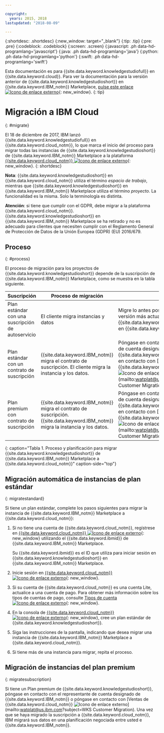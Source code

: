 ```yaml
---

copyright:
  years: 2015, 2018
lastupdated: "2018-08-09"

---
```


{:shortdesc: .shortdesc}
{:new_window: target="_blank"}
{:tip: .tip}
{:pre: .pre}
{:codeblock: .codeblock}
{:screen: .screen}
{:javascript: .ph data-hd-programlang='javascript'}
{:java: .ph data-hd-programlang='java'}
{:python: .ph data-hd-programlang='python'}
{:swift: .ph data-hd-programlang='swift'}

Esta documentación es para {{site.data.keyword.knowledgestudiofull}} en {{site.data.keyword.cloud}}. Para ver la documentación para la versión anterior de {{site.data.keyword.knowledgestudioshort}} en {{site.data.keyword.IBM_notm}} Marketplace, [pulse este enlace ![Icono de enlace externo](../../icons/launch-glyph.svg "Icono de enlace externo")](https://{DomainName}/docs/services/knowledge-studio/client-migration.html){: new_window}.
{: tip}

# Migración a IBM Cloud
{: #migrate}

El 18 de diciembre de 2017, IBM lanzó {{site.data.keyword.knowledgestudiofull}} en {{site.data.keyword.cloud_notm}}, lo que marca el inicio del proceso para migrar todas las instancias de {{site.data.keyword.knowledgestudioshort}} de {{site.data.keyword.IBM_notm}} Marketplace a la plataforma [{{site.data.keyword.cloud_notm}} ![Icono de enlace externo](../../icons/launch-glyph.svg "Icono de enlace externo")](https://www.ibm.com/blogs/bluemix/2017/12/watson-knowledge-studio-ibm-cloud/){: new_window}.
{: shortdesc}

**Nota**: {{site.data.keyword.knowledgestudioshort}} en {{site.data.keyword.cloud_notm}} utiliza el término _espacio de trabajo_, mientras que {{site.data.keyword.knowledgestudioshort}} en {{site.data.keyword.IBM_notm}} Marketplace utiliza el término _proyecto_. La funcionalidad es la misma. Solo la terminología es distinta.

**Atención**: si tiene que cumplir con el GDPR, debe migrar a la plataforma {{site.data.keyword.cloud_notm}}. {{site.data.keyword.knowledgestudioshort}} en {{site.data.keyword.IBM_notm}} Marketplace se ha retirado y no es adecuado para clientes que necesiten cumplir con el Reglamento General de Protección de Datos de la Unión Europea (GDPR) (EU) 2016/679.

## Proceso
{: #process}

El proceso de migración para los proyectos de {{site.data.keyword.knowledgestudioshort}} depende de la suscripción de {{site.data.keyword.IBM_notm}} Marketplace, como se muestra en la tabla siguiente.

| Suscripción | Proceso de migración | Detalles |
|------|-------------------|--------------------|
| Plan estándar con una suscripción de autoservicio | El cliente migra instancias y datos | Migre lo antes posible para acceder a la versión más actualizada de {{site.data.keyword.knowledgestudioshort}} en {{site.data.keyword.cloud_notm}}.
| Plan estándar con un contrato de suscripción | {{site.data.keyword.IBM_notm}} migra el contrato de suscripción. El cliente migra la instancia y los datos. | Póngase en contacto con su representante de cuenta designado de {{site.data.keyword.IBM_notm}} o póngase en contacto con [Ventas de {{site.data.keyword.cloud_notm}} ![Icono de enlace externo](../../icons/launch-glyph.svg "Icono de enlace externo")](mailto:watplat@us.ibm.com?subject=WKS Customer Migration). |
| Plan premium con contrato de suscripción | {{site.data.keyword.IBM_notm}} migra el contrato de suscripción. {{site.data.keyword.IBM_notm}} migra la instancia y los datos. | Póngase en contacto con su representante de cuenta designado de {{site.data.keyword.IBM_notm}} o póngase en contacto con [Ventas de {{site.data.keyword.cloud_notm}} ![Icono de enlace externo](../../icons/launch-glyph.svg "Icono de enlace externo")](mailto:watplat@us.ibm.com?subject=WKS Customer Migration). |
{: caption="Tabla 1. Proceso y planificación para migrar {{site.data.keyword.knowledgestudioshort}} de {{site.data.keyword.IBM_notm}} Marketplace a {{site.data.keyword.cloud_notm}}" caption-side="top"}

## Migración automática de instancias de plan estándar
{: migratestandard}

Si tiene un plan estándar, complete los pasos siguientes para migrar la instancia de {{site.data.keyword.IBM_notm}} Marketplace a {{site.data.keyword.cloud_notm}}:

1. Si no tiene una cuenta de {{site.data.keyword.cloud_notm}}, regístrese en [{{site.data.keyword.cloud_notm}} ![Icono de enlace externo](../../icons/launch-glyph.svg "Icono de enlace externo")](https://{DomainName}/registration/){: new_window} utilizando el {{site.data.keyword.ibmid}} de {{site.data.keyword.IBM_notm}} Marketplace.

   Su {{site.data.keyword.ibmid}} es el ID que utiliza para iniciar sesión en {{site.data.keyword.knowledgestudioshort}} en {{site.data.keyword.IBM_notm}} Marketplace.

2. Inicie sesión en [{{site.data.keyword.cloud_notm}} ![Icono de enlace externo](../../icons/launch-glyph.svg "Icono de enlace externo")](https://{DomainName}){: new_window}.
3. Si su cuenta de {{site.data.keyword.cloud_notm}} es una cuenta Lite, actualice a una cuenta de pago. Para obtener más información sobre los tipos de cuentas de pago, consulte [Tipos de cuenta ![Icono de enlace externo](../../icons/launch-glyph.svg "Icono de enlace externo")](https://{DomainName}/docs/account/index.html){: new_window}.
4. En la consola de [{{site.data.keyword.cloud_notm}} ![Icono de enlace externo](../../icons/launch-glyph.svg "Icono de enlace externo")](https://{DomainName}/catalog/services/knowledge-studio){: new_window}, cree un plan estándar de {{site.data.keyword.knowledgestudioshort}}.
5. Siga las instrucciones de la pantalla, indicando que desea migrar una instancia de {{site.data.keyword.IBM_notm}} Marketplace a {{site.data.keyword.cloud_notm}}.
6. Si tiene más de una instancia para migrar, repita el proceso.

## Migración de instancias del plan premium
{: migratesubscription}

Si tiene un Plan premium de {{site.data.keyword.knowledgestudioshort}}, póngase en contacto con el representante de cuenta designado de {{site.data.keyword.IBM_notm}} o póngase en contacto con [Ventas de {{site.data.keyword.cloud_notm}} ![Icono de enlace externo](../../icons/launch-glyph.svg "Icono de enlace externo")](mailto:watplat@us.ibm.com?subject=WKS Customer Migration). Una vez que se haya migrado la suscripción a {{site.data.keyword.cloud_notm}}, IBM migrará sus datos en una planificación negociada entre usted e {{site.data.keyword.IBM_notm}}.
